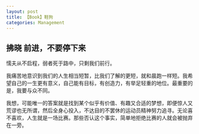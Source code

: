 ```yaml
---
layout: post
title: 【Book】鞋狗
categories: Management
---
```


## 拂晓 前进，不要停下来

懦夫从不启程，弱者死于路中，只剩我们前行。

我痛苦地意识到我们的人生相当短暂，比我们了解的更短，就和晨跑一样短。我希望自己的一生更有意义，自己能有目标，有创造力，有举足轻重的地位。最重要的是，我要与众不同。

我想，可能唯一的答案就是找到某个似乎有价值、有趣又合适的梦想，即便惊人又荒谬也无所谓，然后全身心投入，不达目的不罢休的运动员精神努力追寻。无论喜不喜欢，人生就是一场比赛。那些否认这个事实，简单地拒绝比赛的人就会被抛弃在一旁。

